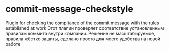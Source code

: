 # commit-message-checkstyle
Plugin for checking the compliance of the commit message with the rules established at work
Этот плагин проверяет соответствие установленным правилам коммита внутри компании. 
Решение не масштабируемое, правила жёстко зашиты, сделано просто для моего удобства на новой работе
